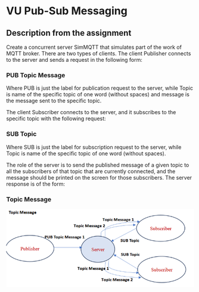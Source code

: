 # VU Pub-Sub Messaging

## Description from the assignment

Create a concurrent server SimMQTT that simulates part of the work of MQTT broker. There are two
types of clients. The client Publisher connects to the server and sends a request in the following
form:

### PUB Topic Message

Where PUB is just the label for publication request to the server, while Topic is name of the specific
topic of one word (without spaces) and message is the message sent to the specific topic.

The client Subscriber connects to the server, and it subscribes to the specific topic with the following
request:

### SUB Topic

Where SUB is just the label for subscription request to the server, while Topic is name of the specific
topic of one word (without spaces).

The role of the server is to send the published message of a given topic to all the subscribers of that
topic that are currently connected, and the message should be printed on the screen for those
subscribers. The server response is of the form:

### Topic Message

![Pub Sub Diagram](docs/images/pub-sub-diagram.png)